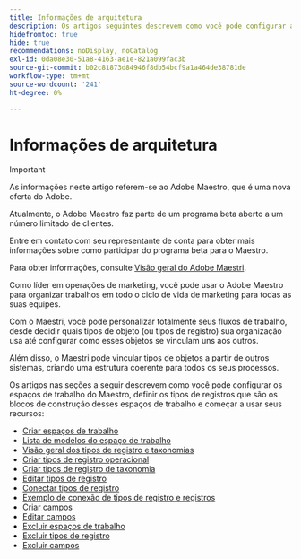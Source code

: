 ```yaml
---
title: Informações de arquitetura
description: Os artigos seguintes descrevem como você pode configurar a arquitetura do Adobe Maestro. Como parte dessa configuração, você aprenderá a criar espaços de trabalho, tipos de registro e campos personalizados para mapear os fluxos de trabalho que deseja gerenciar no Adobe Maestro.
hidefromtoc: true
hide: true
recommendations: noDisplay, noCatalog
exl-id: 0da08e30-51a8-4163-ae1e-821a099fac3b
source-git-commit: b02c81873d84946f8db54bcf9a1a464de38781de
workflow-type: tm+mt
source-wordcount: '241'
ht-degree: 0%

---
```


<!--
---
title: Architecture information
description: The following articles describe how you can configure the architecture of Adobe Maestro. As part of this configuration, you learn how you create workspaces, record types, and custom fields to map out the workflows you want to manage in Adobe Maestro. 
hidefromtoc: yes
author: Alina
feature: Work Management
role: User, Admin
hide: yes
---
-->

<!--udpate the metadata with real information when making this avilable in TOC and in the left nav-->

# Informações de arquitetura

>[!IMPORTANT]
>
>As informações neste artigo referem-se ao Adobe Maestro, que é uma nova oferta do Adobe.
>
>Atualmente, o Adobe Maestro faz parte de um programa beta aberto a um número limitado de clientes.
>
>Entre em contato com seu representante de conta para obter mais informações sobre como participar do programa beta para o Maestro.
>
>Para obter informações, consulte [Visão geral do Adobe Maestri](../maestro-overview.md).

Como líder em operações de marketing, você pode usar o Adobe Maestro para organizar trabalhos em todo o ciclo de vida de marketing para todas as suas equipes.

Com o Maestri, você pode personalizar totalmente seus fluxos de trabalho, desde decidir quais tipos de objeto (ou tipos de registro) sua organização usa até configurar como esses objetos se vinculam uns aos outros.

Além disso, o Maestri pode vincular tipos de objetos a partir de outros sistemas, criando uma estrutura coerente para todos os seus processos.

Os artigos nas seções a seguir descrevem como você pode configurar os espaços de trabalho do Maestro, definir os tipos de registros que são os blocos de construção desses espaços de trabalho e começar a usar seus recursos:

* [Criar espaços de trabalho](../architecture-and-fields/create-workspaces.md)
* [Lista de modelos do espaço de trabalho](../architecture-and-fields/workspace-templates.md)
* [Visão geral dos tipos de registro e taxonomias](../architecture-and-fields/overview-of-record-types-and-taxonomies.md)
* [Criar tipos de registro operacional](../architecture-and-fields/create-record-types.md)
* [Criar tipos de registro de taxonomia](../architecture-and-fields/create-a-taxonomy.md)
* [Editar tipos de registro](../architecture-and-fields/edit-record-types.md)
* [Conectar tipos de registro](../architecture-and-fields/connect-record-types.md)
* [Exemplo de conexão de tipos de registro e registros](../architecture-and-fields/example-connect-record-types-and-records.md)
* [Criar campos](../architecture-and-fields/create-fields.md)
* [Editar campos](../architecture-and-fields/edit-fields.md)
* [Excluir espaços de trabalho](../architecture-and-fields/delete-workspaces.md)
* [Excluir tipos de registro](../architecture-and-fields/delete-record-types.md)
* [Excluir campos](../architecture-and-fields/delete-fields.md)
